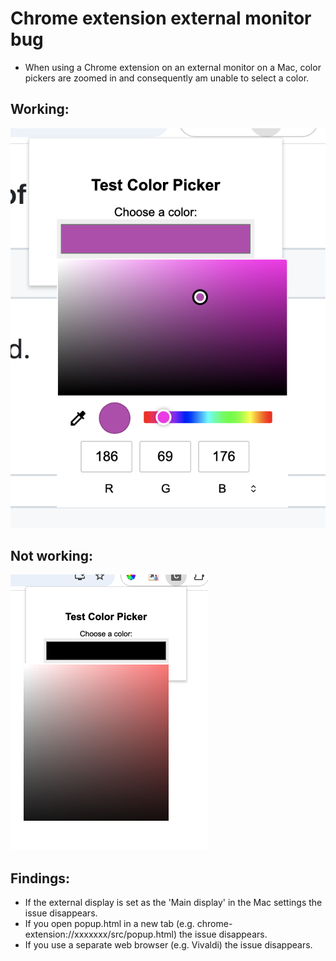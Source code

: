 # Chrome extension external monitor bug
* When using a Chrome extension on an external monitor on a Mac, color pickers are zoomed in and consequently am unable to select a color.

## Working:

![](./working.png)

## Not working:

![](./not-working.png)


## Findings:
* If the external display is set as the 'Main display' in the Mac settings the issue disappears.
* If you open popup.html in a new tab (e.g. chrome-extension://xxxxxxx/src/popup.html) the issue disappears.
* If you use a separate web browser (e.g. Vivaldi) the issue disappears.





